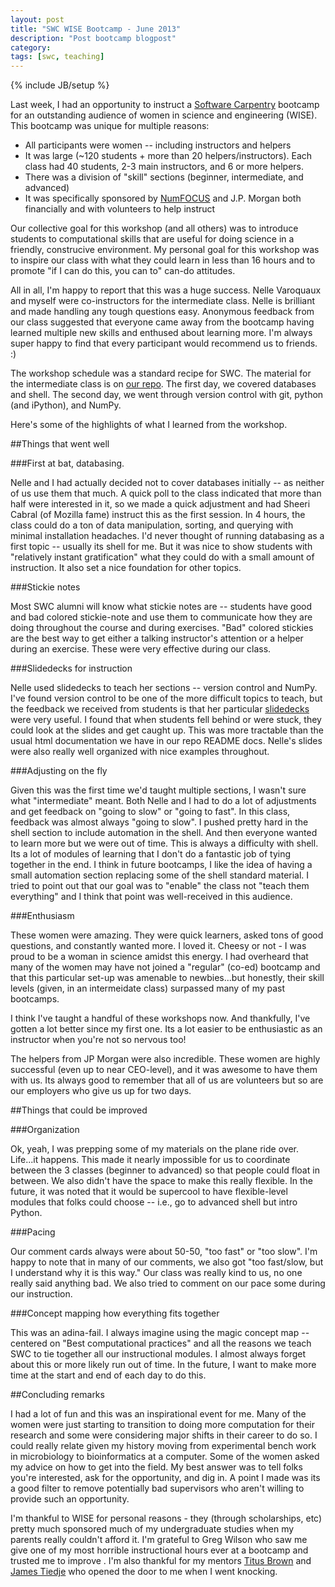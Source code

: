 ```yaml
---
layout: post
title: "SWC WISE Bootcamp - June 2013"
description: "Post bootcamp blogpost"
category: 
tags: [swc, teaching]
---
```

{% include JB/setup %}

Last week, I had an opportunity to instruct a [Software Carpentry](http://software-carpentry.org/) bootcamp for an outstanding audience of women in science and engineering (WISE).  This bootcamp was unique for multiple reasons:  

- All participants were women -- including instructors and helpers
- It was large (~120 students + more than 20 helpers/instructors).  Each class had 40 students, 2-3 main instructors, and 6 or more helpers.
- There was a division of "skill" sections (beginner, intermediate, and advanced)
- It was specifically sponsored by [NumFOCUS](http://numfocus.org/) and J.P. Morgan both financially and with volunteers to help instruct

Our collective goal for this workshop (and all others) was to introduce students to computational skills that are useful for doing science in a friendly, construcive environment.  My personal goal for this workshop was to inspire our class with what they could learn in less than 16 hours and to promote "if I can do this, you can to" can-do attitudes. 

All in all, I'm happy to report that this was a huge success.  Nelle Varoquaux and myself were co-instructors for the intermediate class.  Nelle is brilliant and made handling any tough questions easy.  Anonymous feedback from our class suggested that everyone came away from the bootcamp having learned multiple new skills and enthused about learning more.  I'm always super happy to find that every participant would recommend us to friends.  :)  

The workshop schedule was a standard recipe for SWC.  The material for the intermediate class is on [our repo](https://github.com/swcarpentry/boot-camps/tree/2013-06-wise-intermediate).
The first day, we covered databases and shell.  The second day, we went through version control with git, python (and iPython), and NumPy.  

Here's some of the highlights of what I learned from the workshop.  

##Things that went well

###First at bat, databasing.  

Nelle and I had actually decided not to cover databases initially -- as neither of us use them that much.  A quick poll to the class indicated that more than half were interested in it, so we made a quick adjustment and had Sheeri Cabral (of Mozilla fame) instruct this as the first session.  In 4 hours, the class could do a ton of data manipulation, sorting, and querying with minimal installation headaches.  I'd never thought of running databasing as a first topic -- usually its shell for me.  But it was nice to show students with "relatively instant gratification" what they could do with a small amount of instruction.  It also set a nice foundation for other topics.

###Stickie notes

Most SWC alumni will know what stickie notes are -- students have good and bad colored stickie-note and use them to communicate how they are doing throughout the course and during exercises.  "Bad" colored stickies are the best way to get either a talking instructor's attention or a helper during an exercise.  These were very effective during our class.

###Slidedecks for instruction

Nelle used slidedecks to teach her sections -- version control and NumPy.  I've found version control to be one of the more difficult topics to teach, but the feedback we received from students is that her particular [slidedecks](http://cbio.ensmp.fr/~nvaroquaux/2013wise/git.html) were very useful.  I found that when students fell behind or were stuck, they could look at the slides and get caught up.   This was more tractable than the usual html documentation we have in our repo README docs.  Nelle's slides were also really well organized with nice examples throughout.  

###Adjusting on the fly

Given this was the first time we'd taught multiple sections, I wasn't sure what "intermediate" meant.  Both Nelle and I had to do a lot of adjustments and get feedback on "going to slow" or "going to fast".  In this class, feedback was almost always "going to slow".  I pushed pretty hard in the shell section to include automation in the shell.  And then everyone wanted to learn more but we were out of time.  This is always a difficulty with shell.  Its a lot of modules of learning that I don't do a fantastic job of tying together in the end.  I think in future bootcamps, I like the idea of having a small automation section replacing some of the shell standard material.  I tried to point out that our goal was to "enable" the class not "teach them everything" and I think that point was well-received in this audience.

###Enthusiasm

These women were amazing.  They were quick learners, asked tons of good questions, and constantly wanted more.  I loved it.  Cheesy or not - I was proud to be a woman in science amidst this energy.  I had overheard that many of the women may have not joined a "regular" (co-ed) bootcamp and that this particular set-up was amenable to newbies...but honestly, their skill levels (given, in an intermeidate class) surpassed many of my past bootcamps.

I think I've taught a handful of these workshops now.  And thankfully, I've gotten a lot better since my first one.  Its a lot easier to be enthusiastic as an instructor when you're not so nervous too!  

The helpers from JP Morgan were also incredible.  These women are highly successful (even up to near CEO-level), and it was awesome to have them with us.  Its always good to remember that all of us are volunteers but so are our employers who give us up for two days.

##Things that could be improved

###Organization

Ok, yeah, I was prepping some of my materials on the plane ride over.  Life...it happens.  This made it nearly impossible for us to coordinate between the 3 classes (beginner to advanced) so that people could float in between.  We also didn't have the space to make this really flexible.  In the future, it was noted that it would be supercool to have flexible-level modules that folks could choose -- i.e., go to advanced shell but intro Python.  

###Pacing

Our comment cards always were about 50-50, "too fast" or "too slow".  I'm happy to note that in many of our comments, we also got "too fast/slow, but I understand why it is this way."  Our class was really kind to us, no one really said anything bad.  We also tried to comment on our pace some during our instruction.

###Concept mapping how everything fits together

This was an adina-fail.  I always imagine using the magic concept map -- centered on "Best computational practices" and all the reasons we teach SWC to tie together all our instructional modules.  I almost always forget about this or more likely run out of time.  In the future, I want to make more time at the start and end of each day to do this.  

##Concluding remarks

I had a lot of fun and this was an inspirational event for me.  Many of the women were just starting to transition to doing more computation for their research and some were considering major shifts in their career to do so.  I could really relate given my history moving from experimental bench work in microbiology to bioinformatics at a computer.  Some of the women asked my advice on how to get into the field.  My best answer was to tell folks you're interested, ask for the opportunity, and dig in.  A point I made was its a good filter to remove potentially bad supervisors who aren't willing to provide such an opportunity.  

I'm thankful to WISE for personal reasons - they (through scholarships, etc) pretty much sponsored much of my undergraduate studies when my parents really couldn't afford it.   I'm grateful to Greg Wilson who saw me give one of my most horrible instructional hours ever at a bootcamp and trusted me to improve .   I'm also thankful for my mentors [Titus Brown](http://ged.msu.edu/) and [James Tiedje](http://www.cme.msu.edu/tiedjelab/jtiedje.shtml) who opened the door to me when I went knocking.  

 





 
